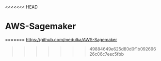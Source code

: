 <<<<<<< HEAD
# AWS-Sagemaker
=======
https://github.com/medulka/AWS-Sagemaker
>>>>>>> 49884649e625d80d0f1b09269626c06c7eec5fbb
